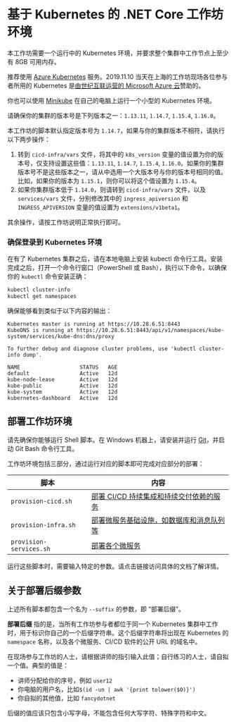 
# 基于 Kubernetes 的 .NET Core 工作坊环境

本工作坊需要一个运行中的 Kubernetes 环境，并要求整个集群中工作节点上至少有 8GB 可用内存。

推荐使用 [Azure Kubernetes](https://azure.microsoft.com/zh-cn/services/kubernetes-service/) 服务。2019.11.10 当天在上海的工作坊现场各位参与者所用的 Kubernetes 是[由世纪互联运营的 Microsoft Azure 云](https://www.azure.cn/home/features/kubernetes-service)赞助的。

你也可以使用 [Minikube](https://minikube.sigs.k8s.io/) 在自己的电脑上运行一个小型的 Kubernetes 环境。

请确保你的集群的版本号是下列版本之一：`1.13.11`, `1.14.7`, `1.15.4`, `1.16.0`。

本工作坊的脚本默认指定版本号为 `1.14.7`，如果与你的集群版本不相符，请执行以下两步操作：

1. 转到 `cicd-infra/vars` 文件，将其中的 `k8s_version` 变量的值设置为你的版本号，仅支持设置这些值：`1.13.11`, `1.14.7`, `1.15.4`, `1.16.0`。如果你的集群版本号不是这些版本之一，请从中选用一个大版本号与你的版本号相同的值。比如，如果你的版本为 `1.15.1`，则你可以将这个值设置为 `1.15.4`。
2. 如果你集群版本低于 `1.14.0`，则请转到 `cicd-infra/vars` 文件，以及 `services/vars` 文件，分别修改其中的 `ingress_apiversion` 和 `INGRESS_APIVERSION` 变量的值设置为 `extensions/v1beta1`。

其余操作，请按工作坊说明正常执行即可。

### 确保登录到 Kubernetes 环境

在有了 Kubernetes 集群之后，请在本地电脑上安装 kubectl 命令行工具。安装完成之后，打开一个命令行窗口（PowerShell 或 Bash），执行以下命令，以确保你的 `kubectl` 命令安装正确：

```sh
kubectl cluster-info
kubectl get namespaces
```

确保能够看到类似于以下内容的输出：

```
Kubernetes master is running at https://10.28.6.51:8443
KubeDNS is running at https://10.28.6.51:8443/api/v1/namespaces/kube-system/services/kube-dns:dns/proxy

To further debug and diagnose cluster problems, use 'kubectl cluster-info dump'.

NAME                   STATUS   AGE
default                Active   12d
kube-node-lease        Active   12d
kube-public            Active   12d
kube-system            Active   12d
kubernetes-dashboard   Active   12d
```


## 部署工作坊环境

请先确保你能够运行 Shell 脚本。在 Windows 机器上，请安装并运行 [Git](http://git-scm.com)，并启动 Git Bash 命令行工具。

工作坊环境包括三部分，通过运行对应的脚本即可完成对应部分的部署：

| 脚本 |  内容  |
|----|----|
| `provision-cicd.sh` | [部署 CI/CD 持续集成和持续交付依赖的服务](https://github.com/netconf-cn2019-workshop/dev-services/blob/master/CICD-DEPLOYMENT.md) |
| `provision-infra.sh` | [部署微服务基础设施，如数据库和消息队列等](https://github.com/netconf-cn2019-workshop/dev-services/blob/master/SERVICE-DEPLOYMENT.md) |
| `provision-services.sh` | [部署各个微服务](https://github.com/netconf-cn2019-workshop/dev-services/blob/master/SERVICE-DEPLOYMENT.md) |

运行这些脚本时，需要输入特定的参数。请点击链接访问具体的文档了解详情。

## 关于部署后缀参数

上述所有脚本都包含一个名为 `--suffix` 的参数，即 “部署后缀”。

**部署后缀** 指的是，当所有工作坊参与者都位于同一个 Kubernetes 集群中工作时，用于标识你自己的一个后缀字符串。这个后缀字符串将出现在 Kubernetes 的 `namespace` 名称，以及各个微服务、CI/CD 软件的公开 URL 的域名中。

在现场参与工作坊的人士，请根据讲师的指引输入此值；自行练习的人士，请自拟一个值。典型的值是：
* 讲师分配给你的序号，例如 `user12`
* 你电脑的用户名，比如`$(id -un | awk '{print tolower($0)}')`
* 你自拟的其他值，比如 `fancydotnet`

后缀的值应该只包含小写字母，不能包含任何大写字符、特殊字符和中文。
